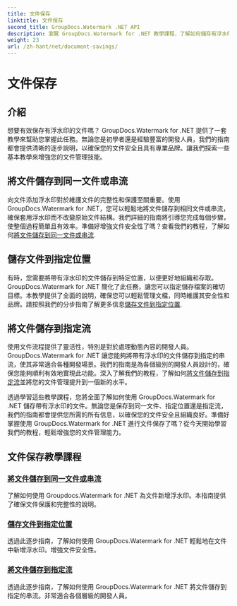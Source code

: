 ```yaml
---
title: 文件保存
linktitle: 文件保存
second_title: GroupDocs.Watermark .NET API
description: 瀏覽 GroupDocs.Watermark for .NET 教學課程，了解如何儲存有浮水印的文件。了解增強文件安全性和管理的逐步方法。
weight: 23
url: /zh-hant/net/document-savings/
---
```


# 文件保存

## 介紹

想要有效保存有浮水印的文件嗎？ GroupDocs.Watermark for .NET 提供了一套教學來幫助您掌握此任務。無論您是初學者還是經驗豐富的開發人員，我們的指南都會提供清晰的逐步說明，以確保您的文件安全且具有專業品牌。讓我們探索一些基本教學來增強您的文件管理技能。

## 將文件儲存到同一文件或串流
向文件添加浮水印對於維護文件的完整性和保護至關重要。使用 GroupDocs.Watermark for .NET，您可以輕鬆地將文件儲存到相同文件或串流，確保套用浮水印而不改變原始文件結構。我們詳細的指南將引導您完成每個步驟，使整個過程簡單且有效率。準備好增強文件安全性了嗎？查看我們的教程，了解如何[將文件儲存到同一文件或串流](./save-document-same-file-stream/).

## 儲存文件到指定位置
有時，您需要將帶有浮水印的文件儲存到特定位置，以便更好地組織和存取。 GroupDocs.Watermark for .NET 簡化了此任務，讓您可以指定儲存檔案的確切目標。本教學提供了全面的說明，確保您可以輕鬆管理文檔，同時維護其安全性和品牌。請按照我們的分步指南了解更多信息[儲存文件到指定位置](./save-document-specified-location/).

## 將文件儲存到指定流
使用文件流程提供了靈活性，特別是對於處理動態內容的開發人員。 GroupDocs.Watermark for .NET 讓您能夠將帶有浮水印的文件儲存到指定的串流，使其非常適合各種開發場景。我們的指南是為各個級別的開發人員設計的，確保您能夠順利有效地實現此功能。深入了解我們的教程，了解如何[將文件儲存到指定流](./save-document-specified-stream/)並將您的文件管理提升到一個新的水平。

透過學習這些教學課程，您將全面了解如何使用 GroupDocs.Watermark for .NET 儲存帶有浮水印的文件。無論您是保存到同一文件、指定位置還是指定流，我們的指南都會提供您所需的所有信息，以確保您的文件安全且組織良好。準備好掌握使用 GroupDocs.Watermark for .NET 進行文件保存了嗎？從今天開始學習我們的教程，輕鬆增強您的文件管理能力。

## 文件保存教學課程
### [將文件儲存到同一文件或串流](./save-document-same-file-stream/)
了解如何使用 Groupdocs.Watermark for .NET 為文件新增浮水印。本指南提供了確保文件保護和完整性的說明。
### [儲存文件到指定位置](./save-document-specified-location/)
透過此逐步指南，了解如何使用 GroupDocs.Watermark for .NET 輕鬆地在文件中新增浮水印。增強文件安全性。
### [將文件儲存到指定流](./save-document-specified-stream/)
透過此逐步指南，了解如何使用 GroupDocs.Watermark for .NET 將文件儲存到指定的串流。非常適合各個層級的開發人員。